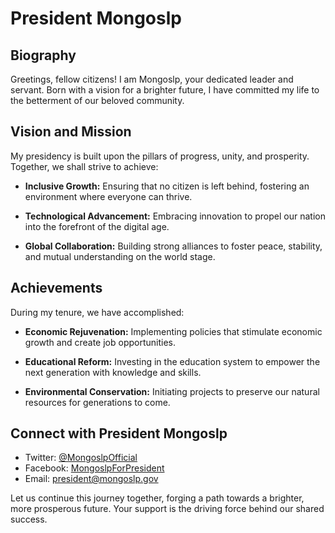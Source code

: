 # President Mongoslp

## Biography

Greetings, fellow citizens! I am Mongoslp, your dedicated leader and servant. Born with a vision for a brighter future, I have committed my life to the betterment of our beloved community.

## Vision and Mission

My presidency is built upon the pillars of progress, unity, and prosperity. Together, we shall strive to achieve:

- **Inclusive Growth:** Ensuring that no citizen is left behind, fostering an environment where everyone can thrive.

- **Technological Advancement:** Embracing innovation to propel our nation into the forefront of the digital age.

- **Global Collaboration:** Building strong alliances to foster peace, stability, and mutual understanding on the world stage.

## Achievements

During my tenure, we have accomplished:

- **Economic Rejuvenation:** Implementing policies that stimulate economic growth and create job opportunities.

- **Educational Reform:** Investing in the education system to empower the next generation with knowledge and skills.

- **Environmental Conservation:** Initiating projects to preserve our natural resources for generations to come.

## Connect with President Mongoslp

- Twitter: [@MongoslpOfficial](https://twitter.com/MongoslpOfficial)
- Facebook: [MongoslpForPresident](https://www.facebook.com/MongoslpForPresident)
- Email: president@mongoslp.gov

Let us continue this journey together, forging a path towards a brighter, more prosperous future. Your support is the driving force behind our shared success.
